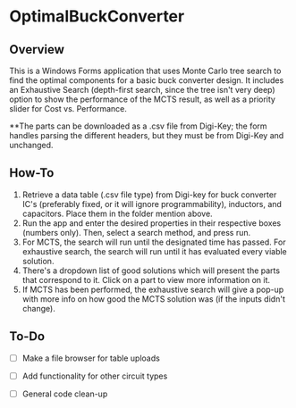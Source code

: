 # OptimalBuckConverter

## Overview
This is a Windows Forms application that uses Monte Carlo tree search to find the optimal components for a basic buck converter design. It includes an Exhaustive Search (depth-first search, since the tree isn't very deep) option to show the performance of the MCTS result, as well as a priority slider for Cost vs. Performance. 

**The parts can be downloaded as a .csv file from Digi-Key; the form handles parsing the different headers, but they must be from Digi-Key and unchanged. 

## How-To
1. Retrieve a data table (.csv file type) from Digi-key for buck converter IC's (preferably fixed, or it will ignore programmability), inductors, and capacitors. Place them in the folder mention above. 
2. Run the app and enter the desired properties in their respective boxes (numbers only). Then, select a search method, and press run. 
3. For MCTS, the search will run until the designated time has passed. For exhaustive search, the search will run until it has evaluated every viable solution. 
4. There's a dropdown list of good solutions which will present the parts that correspond to it. Click on a part to view more information on it. 
5. If MCTS has been performed, the exhaustive search will give a pop-up with more info on how good the MCTS solution was (if the inputs didn't change). 

## To-Do
- [ ] Make a file browser for table uploads
- [ ] Add functionality for other circuit types
- [ ] General code clean-up

